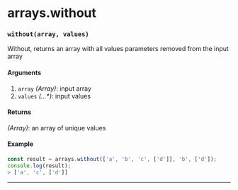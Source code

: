 # arrays.without

<!-- div class="doc-container" -->

<!-- div -->


<!-- div -->

<h3 id="withoutarray-values"><code>without(array, values)</code></h3>

Without, returns an array with all values parameters removed from the input array

#### Arguments
1. `array` *(Array)*: input array
2. `values` *(...&#42;)*: input values

#### Returns
*(Array)*: an array of unique values

#### Example
```js
const result = arrays.without(['a', 'b', 'c', ['d']], 'b', ['d']);
console.log(result);
> ['a', 'c', ['d']]
```
---

<!-- /div -->

<!-- /div -->

<!-- /div -->
